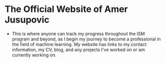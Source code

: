 # The Official Website of Amer Jusupovic

* This is where anyone can track my progress throughout the ISM program and beyond, as I begin my journey to become a professional in the field of machine learning. My website has links to my contact information, my CV, blog, and any projects I've worked on or am currently working on. 
